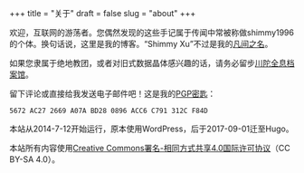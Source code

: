+++
title = "关于"
draft = false
slug = "about"
+++

欢迎，互联网的游荡者。您偶然发现的这些手记属于传闻中常被称做shimmy1996的个体。换句话说，这里是我的博客。“Shimmy Xu”不过是我的[凡间之名](http://stallman.org/biographies.html#humorous%20bio)。

如果您隶属于绝地教团，或者对旧式数据晶体感兴趣的话，请务必留步[川陀全息档案馆](https://git.shimmy1996.com/)。

留下评论或直接给我发送电子邮件吧！这是我的[PGP密匙](https://www.shimmy1996.com/gpg.txt)：

```text
5672 AC27 2669 A07A BD28 0896 ACC6 C791 312C F84D
```

本站从2014-7-12开始运行，原本使用WordPress，后于2017-09-01迁至Hugo。

本站所有内容使用[Creative Commons署名-相同方式共享4.0国际许可协议](http://creativecommons.org/licenses/by-sa/4.0/deed.zh)（CC BY-SA 4.0）。

